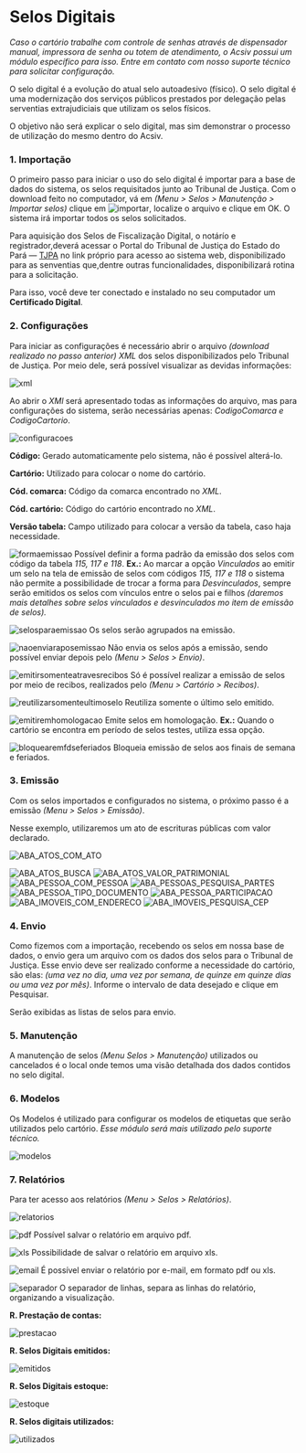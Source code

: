 # Selos Digitais

*Caso o cartório trabalhe com controle de senhas através de dispensador manual, impressora de senha ou totem de atendimento, o Acsiv possui um módulo específico para isso. Entre em contato com nosso suporte técnico para solicitar configuração.*

O selo digital é a evolução do atual selo autoadesivo (físico). O selo digital é uma modernização dos serviços públicos prestados por delegação pelas serventias extrajudiciais que utilizam os selos físicos.

O objetivo não será explicar o selo digital, mas sim demonstrar o processo de utilização do mesmo dentro do Acsiv.


### 1. Importação


O primeiro passo para iniciar o uso do selo digital é importar para a base de dados do sistema, os selos requisitados junto ao Tribunal de Justiça. Com o download feito no computador, vá em  *(Menu > Selos > Manutenção > Importar selos)*  clique em ![importar](https://github.com/gislenetavaresacsiv/SelosDigitais/blob/main/IMAGENS/BOTOES/IMPORTAR_SELOS.PNG), localize o arquivo e clique em OK. O sistema irá importar todos os selos solicitados. 

 Para aquisição dos Selos de Fiscalização Digital, o notárío e registrador,deverá acessar o Portal do Tribunal de Justiça do Estado do Pará — [TJPA](https://www.tjpa.jus.br/) no link próprio para acesso ao sistema web, disponibilizado para as senventias que,dentre outras funcionalidades, disponibilizará rotina para a solicitação.
 
 Para isso, você deve ter conectado e instalado no seu computador um **Certificado Digital**.


### 2. Configurações

Para iniciar as configurações é necessário abrir o arquivo *(download realizado no passo anterior)* *XML* dos selos disponibilizados pelo Tribunal de Justiça. Por meio dele, será possível visualizar as devidas informações:



![xml](https://github.com/gislenetavaresacsiv/SelosDigitais/blob/main/IMAGENS/CONFIGURACOES/XML.PNG)

Ao abrir o *XMl* será apresentado todas as informações do arquivo, mas para configurações do sistema, serão necessárias apenas: *CodigoComarca e CodigoCartorio*.



![configuracoes](https://github.com/gislenetavaresacsiv/SelosDigitais/blob/main/IMAGENS/CONFIGURACOES/CONFIGURACOES.PNG)



**Código:** Gerado automaticamente pelo sistema, não é possível alterá-lo.

**Cartório:** Utilizado para colocar o nome do cartório.

**Cód. comarca:** Código da comarca encontrado no *XML*.

**Cód. cartório:** Código do cartório encontrado no *XML*.

**Versão tabela:** Campo utilizado para colocar a versão da tabela, caso haja necessidade.


![formaemissao](https://github.com/gislenetavaresacsiv/SelosDigitais/blob/main/IMAGENS/CONFIGURACOES/FORMA_EMISSAO.PNG) Possível definir a forma padrão da emissão dos selos com código da tabela *115, 117 e 118*. **Ex.:** Ao marcar a opção *Vinculados* ao emitir um selo na tela de emissão de selos com códigos *115, 117 e 118* o sistema não permite a possibilidade de trocar a forma para *Desvinculados*, sempre serão emitidos os selos com vínculos entre o selos pai e filhos *(daremos mais detalhes sobre selos vinculados e desvinculados mo item de emissão de selos).*

![selosparaemissao](https://github.com/gislenetavaresacsiv/SelosDigitais/blob/main/IMAGENS/CHECKBOX/AGRUPAR_SELOS_PARA_EMISSAO.PNG) Os selos serão agrupados na emissão.

![naoenviaraposemissao](https://github.com/gislenetavaresacsiv/SelosDigitais/blob/main/IMAGENS/CHECKBOX/NAO_ENVIAR_SELOS_APOS_EMISSAO.PNG) Não envia os selos após a emissão, sendo possível enviar depois pelo *(Menu > Selos > Envio)*.

![emitirsomenteatravesrecibos](https://github.com/gislenetavaresacsiv/SelosDigitais/blob/main/IMAGENS/CHECKBOX/EMITIR_SELOS_SOMENTE_ATRAVES_RECIBOS.PNG) Só é possível realizar a emissão de selos por meio de recibos, realizados pelo *(Menu > Cartório > Recibos)*.

![reutilizarsomenteultimoselo](https://github.com/gislenetavaresacsiv/SelosDigitais/blob/main/IMAGENS/CHECKBOX/REUTILIZAR_SOMENTE_ULTIMO_SELO_EMITIDO.PNG) Reutiliza somente o último selo emitido.

![emitiremhomologacao](https://github.com/gislenetavaresacsiv/SelosDigitais/blob/main/IMAGENS/CHECKBOX/EMITIR_SELOS_EM_HOMOLOGACAO.PNG) Emite selos em homologação. **Ex.:** Quando o cartório se encontra em período de selos testes, utiliza essa opção.

![bloquearemfdseferiados](https://github.com/gislenetavaresacsiv/SelosDigitais/blob/main/IMAGENS/CHECKBOX/BLOQUEAR_EMISSAO_SELOS_AOS_FDS_FERIADOS.PNG) Bloqueia emissão de selos aos finais de semana e feriados.

### 3. Emissão

Com os selos importados e configurados no sistema, o próximo passo é a emissão *(Menu > Selos > Emissão)*.

Nesse exemplo, utilizaremos um ato de escrituras públicas com valor declarado.


![ABA_ATOS_COM_ATO](https://github.com/gislenetavaresacsiv/SelosDigitais/blob/main/IMAGENS/EMISSAO/ABA_ATOS_COM_ATO.PNG)


![ABA_ATOS_BUSCA](https://github.com/gislenetavaresacsiv/SelosDigitais/blob/main/IMAGENS/EMISSAO/ABA_ATOS_BUSCA.PNG)
![ABA_ATOS_VALOR_PATRIMONIAL](https://github.com/gislenetavaresacsiv/SelosDigitais/blob/main/IMAGENS/EMISSAO/ABA_ATOS_VALOR_PATRIMONIAL.PNG)
![ABA_PESSOA_COM_PESSOA](https://github.com/gislenetavaresacsiv/SelosDigitais/blob/main/IMAGENS/EMISSAO/ABA_PESSOA_COM_PESSOA.PNG)
![ABA_PESSOAS_PESQUISA_PARTES](https://github.com/gislenetavaresacsiv/SelosDigitais/blob/main/IMAGENS/EMISSAO/ABA_PESSOAS_PESQUISA_PARTES.PNG)
![ABA_PESSOA_TIPO_DOCUMENTO](https://github.com/gislenetavaresacsiv/SelosDigitais/blob/main/IMAGENS/EMISSAO/ABA_PESSOA_TIPO_DOCUMENTO.png)
![ABA_PESSOA_PARTICIPACAO](https://github.com/gislenetavaresacsiv/SelosDigitais/blob/main/IMAGENS/EMISSAO/ABA_PESSOA_PARTICIPACAO.png)
![ABA_IMOVEIS_COM_ENDERECO](https://github.com/gislenetavaresacsiv/SelosDigitais/blob/main/IMAGENS/EMISSAO/ABA_IMOVEIS_COM_ENDERECO.PNG)
![ABA_IMOVEIS_PESQUISA_CEP](https://github.com/gislenetavaresacsiv/SelosDigitais/blob/main/IMAGENS/EMISSAO/ABA_IMOVEIS_PESQUISA_CEP.PNG)



### 4. Envio

Como fizemos com a importação, recebendo os selos em nossa base de dados, o envio gera um arquivo com os dados dos selos para o Tribunal de Justiça. Esse envio deve ser realizado conforme a necessidade do cartório, são elas: *(uma vez no dia, uma vez por semana, de quinze em quinze dias ou uma vez por mês)*. Informe o intervalo de data desejado e clique em Pesquisar.

Serão exibidas as listas de selos para envio.

### 5. Manutenção

A manutenção de selos *(Menu Selos > Manutenção)* utilizados ou cancelados é o local onde temos uma visão detalhada dos dados contidos no selo digital.

### 6. Modelos

Os Modelos é utilizado para configurar os modelos de etiquetas que serão utilizados pelo cartório. *Esse módulo será mais utilizado pelo suporte técnico.*


![modelos](https://github.com/gislenetavaresacsiv/SelosDigitais/blob/main/IMAGENS/MODELOS/MODELOS.PNG)

### 7. Relatórios

Para ter acesso aos relatórios *(Menu > Selos > Relatórios)*.


![relatorios](https://github.com/gislenetavaresacsiv/SelosDigitais/blob/main/IMAGENS/RELATORIOS/RELATORIOS.png)



![pdf](https://github.com/gislenetavaresacsiv/SelosDigitais/blob/main/IMAGENS/BOTOES/SALVA_PDF.PNG) Possível salvar o relatório em arquivo pdf.

![xls](https://github.com/gislenetavaresacsiv/SelosDigitais/blob/main/IMAGENS/BOTOES/SALVA_XLS.PNG) Possibilidade de salvar o relatório em arquivo xls.

![email](https://github.com/gislenetavaresacsiv/SelosDigitais/blob/main/IMAGENS/BOTOES/ENVIA_EMAIL.PNG) É possível enviar o relatório por e-mail, em formato pdf ou xls.

![separador](https://github.com/gislenetavaresacsiv/SelosDigitais/blob/main/IMAGENS/CHECKBOX/SEPARADOR_LINHAS.PNG) O separador de linhas, separa as linhas do relatório, organizando a visualização.

**R. Prestação de contas:**

![prestacao](https://github.com/gislenetavaresacsiv/SelosDigitais/blob/main/IMAGENS/RELATORIOS/R_PRESTACAO_CONTA/PRESTACAO.PNG)

**R. Selos Digitais emitidos:**

![emitidos](https://github.com/gislenetavaresacsiv/SelosDigitais/blob/main/IMAGENS/RELATORIOS/R_SELOS_DIGITAIS_EMITIDOS/PRINCIPAL.PNG)

**R. Selos Digitais estoque:**

![estoque](https://github.com/gislenetavaresacsiv/SelosDigitais/blob/main/IMAGENS/RELATORIOS/R_SELOS_DIGITAIS_ESTOQUE/PRINCIPAL.PNG)

**R. Selos digitais utilizados:**

![utilizados](https://github.com/gislenetavaresacsiv/SelosDigitais/blob/main/IMAGENS/RELATORIOS/R_SELOS_DIGITAIS_UTILIZADOS/PRINCIPAL.PNG)




![]()

